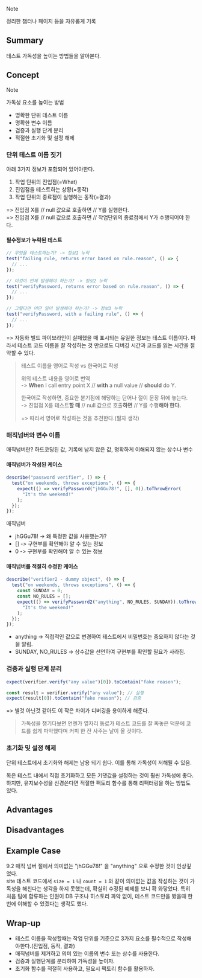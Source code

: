 <!-- 단순한 책 내용만 정리하는 스터디에서 벗어나 자신의 생각을 정리하고, 그걸 바탕으로 실무에 적용할 수 있는 내용을 찾는 스터디가 되었으면 좋겠습니다. -->
<!-- 참고한 글 - https://tech.kakaopay.com/post/frontend-study-journey/ -->

> [!Note]
> 정리한 챕터나 페이지 등을 자유롭게 기록

## Summary

<!-- 한 줄 요약을 통해 발표자는 본인이 주제를 정확하게 이해했는지 점검하고, 스터디원들은 한 눈에 주제를 파악할 수 있습니다. -->

테스트 가독성을 높이는 방법들을 알아본다.

## Concept

<!-- 책을 바탕으로 발표 주제의 이론적 개념 및 필요한 배경 지식을 설명합니다. -->

> [!Note]
> 가독성 요소를 높이는 방법
>
> - 명확한 단위 테스트 이름
> - 명확한 변수 이름
> - 검증과 실행 단계 분리
> - 적절한 초기화 및 설정 해제

### 단위 테스트 이름 짓기

아래 3가지 정보가 포함되어 있어야한다.

1. 작업 단위의 진입점(=What)
2. 진입점을 테스트하는 상황(=동작)
3. 작업 단위의 종료점이 실행하는 동작(=결과)

=> 진입점 X를 // null 값으로 호출하면 // Y를 실행한다.</br>
=> 진입점 X를 // null 값으로 호출하면 // 작업단위의 종료점에서 Y가 수행되어야 한다.

#### 필수정보가 누락된 테스트

```js
// 무엇을 테스트하는가? -> 정보1 누락
test("failing rule, returns error based on rule.reason", () => {
  // ...
});

// 이것이 언제 발생해야 하는가? -> 정보2 누락
test("verifyPassword, returns error based on rule.reason", () => {
  // ...
});

// 그렇다면 어떤 일이 발생해야 하는가? -> 정보3 누락
test("verifyPassword, with a failing rule", () => {
  // ...
});
```

=> 자동화 빌드 파이브라인이 실패했을 때 표시되는 유일한 정보는 테스트 이름이다. 따라서 테스트 코드 이름을 잘 작성하는 것 만으로도 디버깅 시간과 코드를 읽는 시간을 절약할 수 있다.

> 테스트 이름을 영어로 작성 vs 한국어로 작성
>
> 위의 테스트 내용을 영어로 번역</br>
> -> **When** I call entry point X // **with** a null value // **should** do Y.
>
> 한국어로 작성하면, 중요한 분기점에 해당하는 단어나 절이 문장 뒤에 놓는다.</br>
> -> 진입점 X를 테스트**할 때** // null 값으로 호출**하면** // Y를 수행**해야 한다.**
>
> => 따라서 영어로 작성하는 것을 추천한다.(필자 생각)

### 매직넘버와 변수 이름

매직넘버란? 하드코딩된 값, 기록에 남지 않은 값, 명확하게 이해되지 않는 상수나 변수

#### 매직넘버가 작성된 케이스

```js
describe("password verifier", () => {
  test("on weekends, throws exceptions", () => {
    expect(() => verifyPassword("jhGGu78!", [], 0)).toThrowError(
      "It's the weekend!"
    );
  });
});
```

매직넘버

- jhGGu78! -> 왜 특정한 값을 사용했는가?
- [] -> 구현부를 확인해야 알 수 있는 정보
- 0 -> 구현부를 확인해야 알 수 있는 정보

#### 매직넘버를 적절히 수정한 케이스

```js
describe("verifier2 - dummy object", () => {
  test("on weekends, throws exceptions", () => {
    const SUNDAY = 0;
    const NO_RULES = [];
    expect(() => verifyPassword2("anything", NO_RULES, SUNDAY)).toThrowError(
      "It's the weekend!"
    );
  });
});
```

- anything -> 직접적인 값으로 변경하여 테스트에서 비밀번호는 중요하지 않다는 것을 알림.
- SUNDAY, NO_RULES -> 상수값을 선언하여 구현부를 확인할 필요가 사라짐.

### 검증과 실행 단계 분리

```js
expect(verifier.verify("any value")[0]).toContain("fake reason");
```

```js
const result = verifier.verify("any value"); // 실행
expect(result[0]).toContain("fake reason"); // 검증
```

=> 별것 아닌것 같아도 이 작은 차이가 디버깅을 용이하게 해준다.

> 가독성을 챙기다보면 언젠가 옆자리 동료가 테스트 코드를 잘 짜놓은 덕분에 코드를 쉽게 파악했다며 커피 한 잔 사주는 날이 올 것이다.

### 초기화 및 설정 해제

단위 테스트에서 초기화와 해제는 남용 되기 쉽다. 이를 통해 가독성이 저해될 수 있음.

목은 테스트 내에서 직접 초기화하고 모든 기댓값을 설정하는 것이 훨씬 가독성에 좋다.</br>
하지만, 유지보수성을 신경쓴다면 적절한 팩토리 함수를 통해 리팩터링을 하는 방법도 있다.

## Advantages

<!-- (선택) 발표 주제를 적용했을 때 얻을 수 있는 이점이나 해결할 수 있는 문제 상황들에 대해 설명합니다. -->

## Disadvantages

<!-- (선택) 발표 주제를 적용했을 때 발생할 수 있는 side effect나 trade-off에 대해 설명합니다. -->

## Example Case

<!-- 발표 주제가 적용되어 있는 라이브러리, 실제 업무에 적용되어 있는 코드, 직접 만든 예시 코드, 자신의 느낀점 등을 첨부하여 이해를 돕습니다. -->

9.2 매직 넘버 절에서 의미없는 "jhGGu78!" 을 "anything" 으로 수정한 것이 인상깊었다.</br>
site 테스트 코드에서 `size = 1` 나 `count = 1` 와 같이 의미없는 값을 작성하는 것이 가독성을 해친다는 생각을 하지 못했는데, 확실히 수정된 예제를 보니 확 와닿았다. 특히 처음 팀에 합류하는 인원이 DB 구조나 히스토리 파악 없이, 테스트 코드만을 봤을때 한번에 이해할 수 있겠다는 생각도 했다.

## Wrap-up

<!-- 발표를 마무리하며 발표 주제를 다시 요약하고 정리합니다. -->

- 테스트 이름을 작성할때는 작업 단위를 기준으로 3가지 요소를 필수적으로 작성해야한다.(진입점, 동작, 결과)
- 매직넘버를 제거하고 의미 있는 이름의 변수 또는 상수를 사용한다.
- 검증과 실행단계를 분리하여 가독성을 높이자.
- 초기화 함수를 적절히 사용하고, 필요시 팩토리 함수를 활용하자.

